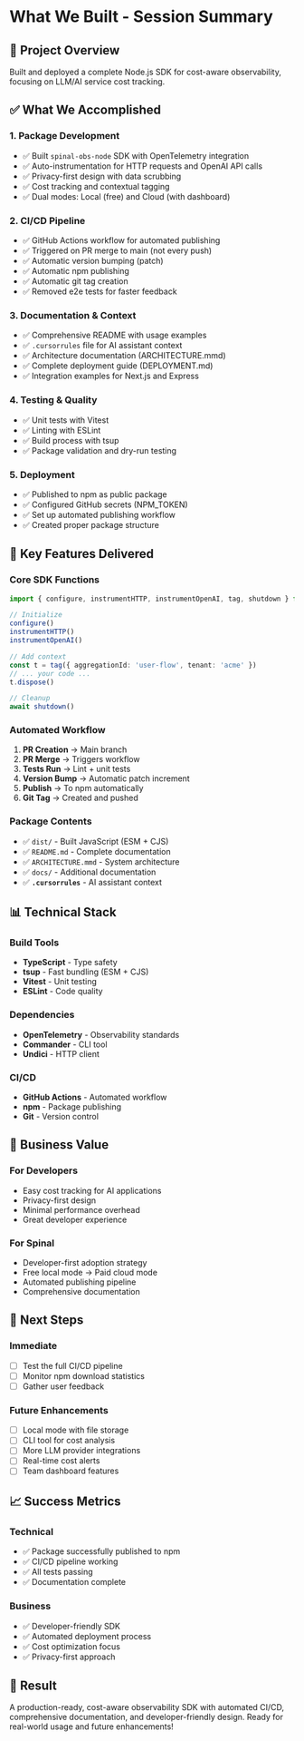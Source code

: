 # What We Built - Session Summary

## 🎯 **Project Overview**
Built and deployed a complete Node.js SDK for cost-aware observability, focusing on LLM/AI service cost tracking.

## ✅ **What We Accomplished**

### 1. **Package Development**
- ✅ Built `spinal-obs-node` SDK with OpenTelemetry integration
- ✅ Auto-instrumentation for HTTP requests and OpenAI API calls
- ✅ Privacy-first design with data scrubbing
- ✅ Cost tracking and contextual tagging
- ✅ Dual modes: Local (free) and Cloud (with dashboard)

### 2. **CI/CD Pipeline**
- ✅ GitHub Actions workflow for automated publishing
- ✅ Triggered on PR merge to main (not every push)
- ✅ Automatic version bumping (patch)
- ✅ Automatic npm publishing
- ✅ Automatic git tag creation
- ✅ Removed e2e tests for faster feedback

### 3. **Documentation & Context**
- ✅ Comprehensive README with usage examples
- ✅ `.cursorrules` file for AI assistant context
- ✅ Architecture documentation (ARCHITECTURE.mmd)
- ✅ Complete deployment guide (DEPLOYMENT.md)
- ✅ Integration examples for Next.js and Express

### 4. **Testing & Quality**
- ✅ Unit tests with Vitest
- ✅ Linting with ESLint
- ✅ Build process with tsup
- ✅ Package validation and dry-run testing

### 5. **Deployment**
- ✅ Published to npm as public package
- ✅ Configured GitHub secrets (NPM_TOKEN)
- ✅ Set up automated publishing workflow
- ✅ Created proper package structure

## 🚀 **Key Features Delivered**

### **Core SDK Functions**
```typescript
import { configure, instrumentHTTP, instrumentOpenAI, tag, shutdown } from 'spinal-obs-node'

// Initialize
configure()
instrumentHTTP()
instrumentOpenAI()

// Add context
const t = tag({ aggregationId: 'user-flow', tenant: 'acme' })
// ... your code ...
t.dispose()

// Cleanup
await shutdown()
```

### **Automated Workflow**
1. **PR Creation** → Main branch
2. **PR Merge** → Triggers workflow
3. **Tests Run** → Lint + unit tests
4. **Version Bump** → Automatic patch increment
5. **Publish** → To npm automatically
6. **Git Tag** → Created and pushed

### **Package Contents**
- ✅ `dist/` - Built JavaScript (ESM + CJS)
- ✅ `README.md` - Complete documentation
- ✅ `ARCHITECTURE.mmd` - System architecture
- ✅ `docs/` - Additional documentation
- ✅ **`.cursorrules`** - AI assistant context

## 📊 **Technical Stack**

### **Build Tools**
- **TypeScript** - Type safety
- **tsup** - Fast bundling (ESM + CJS)
- **Vitest** - Unit testing
- **ESLint** - Code quality

### **Dependencies**
- **OpenTelemetry** - Observability standards
- **Commander** - CLI tool
- **Undici** - HTTP client

### **CI/CD**
- **GitHub Actions** - Automated workflow
- **npm** - Package publishing
- **Git** - Version control

## 🎯 **Business Value**

### **For Developers**
- Easy cost tracking for AI applications
- Privacy-first design
- Minimal performance overhead
- Great developer experience

### **For Spinal**
- Developer-first adoption strategy
- Free local mode → Paid cloud mode
- Automated publishing pipeline
- Comprehensive documentation

## 🔄 **Next Steps**

### **Immediate**
- [ ] Test the full CI/CD pipeline
- [ ] Monitor npm download statistics
- [ ] Gather user feedback

### **Future Enhancements**
- [ ] Local mode with file storage
- [ ] CLI tool for cost analysis
- [ ] More LLM provider integrations
- [ ] Real-time cost alerts
- [ ] Team dashboard features

## 📈 **Success Metrics**

### **Technical**
- ✅ Package successfully published to npm
- ✅ CI/CD pipeline working
- ✅ All tests passing
- ✅ Documentation complete

### **Business**
- ✅ Developer-friendly SDK
- ✅ Automated deployment process
- ✅ Cost optimization focus
- ✅ Privacy-first approach

## 🎉 **Result**
A production-ready, cost-aware observability SDK with automated CI/CD, comprehensive documentation, and developer-friendly design. Ready for real-world usage and future enhancements!
